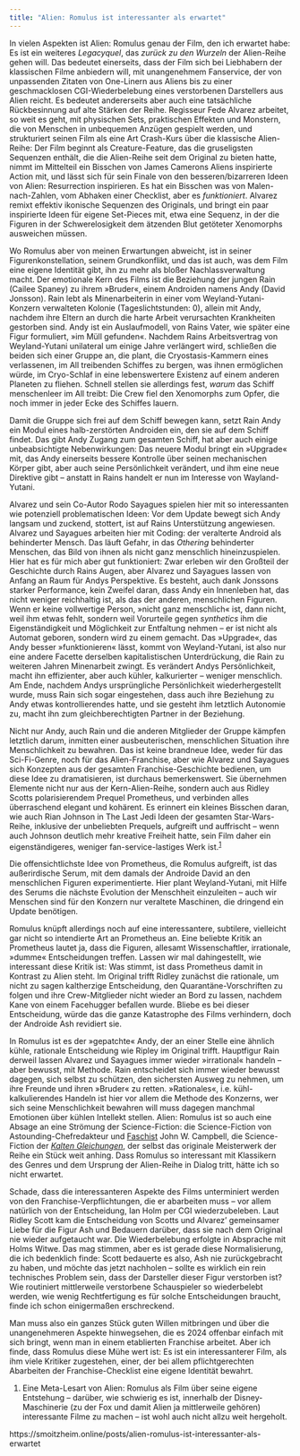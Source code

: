 ```yaml
---
title: "Alien: Romulus ist interessanter als erwartet"
---
```

<div class="trix-content">
  <p>In vielen Aspekten ist Alien: Romulus genau der Film, den ich erwartet habe: Es ist ein weiteres <em>Legacyquel</em>, das <em>zurück zu den Wurzeln</em> der Alien-Reihe gehen will. Das bedeutet einerseits, dass der Film sich bei Liebhabern der klassischen Filme anbiedern will, mit unangenehmem Fanservice, der von unpassenden Zitaten von One-Linern aus Aliens bis zu einer geschmacklosen CGI-Wiederbelebung eines verstorbenen Darstellers aus Alien reicht. Es bedeutet andererseits aber auch eine tatsächliche Rückbesinnung auf alte Stärken der Reihe. Regisseur Fede Alvarez arbeitet, so weit es geht, mit physischen Sets, praktischen Effekten und Monstern, die von Menschen in unbequemen Anzügen gespielt werden, und strukturiert seinen Film als eine Art Crash-Kurs über die klassische Alien-Reihe: Der Film beginnt als Creature-Feature, das die gruseligsten Sequenzen enthält, die die Alien-Reihe seit dem Original zu bieten hatte, nimmt im Mittelteil ein Bisschen von James Camerons Aliens inspirierte Action mit, und lässt sich für sein Finale von den besseren/bizarreren Ideen von Alien: Resurrection inspirieren. Es hat ein Bisschen was von Malen-nach-Zahlen, vom Abhaken einer Checklist, aber es <em>funktioniert</em>. Alvarez remixt effektiv ikonische Sequenzen des Originals, und bringt ein paar inspirierte Ideen für eigene Set-Pieces mit, etwa eine Sequenz, in der die Figuren in der Schwerelosigkeit dem ätzenden Blut getöteter Xenomorphs ausweichen müssen.</p>
<p>Wo Romulus aber von meinen Erwartungen abweicht, ist in seiner Figurenkonstellation, seinem Grundkonflikt, und das ist auch, was dem Film eine eigene Identität gibt, ihn zu mehr als bloßer Nachlassverwaltung macht. Der emotionale Kern des Films ist die Beziehung der jungen Rain (Cailee Spaney) zu ihrem »Bruder«, einem Androiden namens Andy (David Jonsson). Rain lebt als Minenarbeiterin in einer vom Weyland-Yutani-Konzern verwalteten Kolonie (Tageslichtstunden: 0), allein mit Andy, nachdem ihre Eltern an durch die harte Arbeit verursachten Krankheiten gestorben sind. Andy ist ein Auslaufmodell, von Rains Vater, wie später eine Figur formuliert, »im Müll gefunden«. Nachdem Rains Arbeitsvertrag von Weyland-Yutani unilateral um einige Jahre verlängert wird, schließen die beiden sich einer Gruppe an, die plant, die Cryostasis-Kammern eines verlassenen, im All treibenden Schiffes zu bergen, was ihnen ermöglichen würde, im Cryo-Schlaf in eine lebenswertere Existenz auf einem anderen Planeten zu fliehen. Schnell stellen sie allerdings fest, <em>warum</em> das Schiff menschenleer im All treibt: Die Crew fiel den Xenomorphs zum Opfer, die noch immer in jeder Ecke des Schiffes lauern.</p>
<p>Damit die Gruppe sich frei auf dem Schiff bewegen kann, setzt Rain Andy ein Modul eines halb-zerstörten Androiden ein, den sie auf dem Schiff findet. Das gibt Andy Zugang zum gesamten Schiff, hat aber auch einige unbeabsichtigte Nebenwirkungen: Das neuere Modul bringt ein »Upgrade« mit, das Andy einerseits bessere Kontrolle über seinen mechanischen Körper gibt, aber auch seine Persönlichkeit verändert, und ihm eine neue Direktive gibt – anstatt in Rains handelt er nun im Interesse von Wayland-Yutani.</p>
<p>Alvarez und sein Co-Autor Rodo Sayagues spielen hier mit so interessanten wie potenziell problematischen Ideen: Vor dem Update bewegt sich Andy langsam und zuckend, stottert, ist auf Rains Unterstützung angewiesen. Alvarez und Sayagues arbeiten hier mit Coding: der veralterte Android als behinderter Mensch. Das läuft Gefahr, in das <em>Othering</em> behinderter Menschen, das Bild von ihnen als nicht ganz menschlich hineinzuspielen. Hier hat es für mich aber gut funktioniert: Zwar erleben wir den Großteil der Geschichte durch Rains Augen, aber Alvarez und Sayagues lassen von Anfang an Raum für Andys Perspektive. Es besteht, auch dank Jonssons starker Performance, kein Zweifel daran, dass Andy ein Innenleben hat, das nicht weniger reichhaltig ist, als das der anderen, menschlichen Figuren. Wenn er keine vollwertige Person, »nicht ganz menschlich« ist, dann nicht, weil ihm etwas fehlt, sondern weil Vorurteile gegen <em>synthetics</em> ihm die Eigenständigkeit und Möglichkeit zur Entfaltung nehmen – er ist nicht als Automat geboren, sondern wird zu einem gemacht. Das »Upgrade«, das Andy besser »funktionieren« lässt, kommt von Weyland-Yutani, ist also nur eine andere Facette derselben kapitalistischen Unterdrückung, die Rain zu weiteren Jahren Minenarbeit zwingt. Es verändert Andys Persönlichkeit, macht ihn effizienter, aber auch kühler, kalkurierter – weniger menschlich. Am Ende, nachdem Andys ursprüngliche Persönlichkeit wiederhergestellt wurde, muss Rain sich sogar eingestehen, dass auch ihre Beziehung zu Andy etwas kontrollierendes hatte, und sie gesteht ihm letztlich Autonomie zu, macht ihn zum gleichberechtigten Partner in der Beziehung.</p>
<p>Nicht nur Andy, auch Rain und die anderen Mitglieder der Gruppe kämpfen letztlich darum, inmitten einer ausbeuterischen, menschlichen Situation ihre Menschlichkeit zu bewahren. Das ist keine brandneue Idee, weder für das Sci-Fi-Genre, noch für das Alien-Franchise, aber wie Alvarez und Sayagues sich Konzepten aus der gesamten Franchise-Geschichte bedienen, um diese Idee zu dramatisieren, ist durchaus bemerkenswert. Sie übernehmen Elemente nicht nur aus der Kern-Alien-Reihe, sondern auch aus Ridley Scotts polarisierendem Prequel Prometheus, und verbinden alles überraschend elegant und kohärent. Es erinnert ein kleines Bisschen daran, wie auch Rian Johnson in The Last Jedi Ideen der gesamten Star-Wars-Reihe, inklusive der unbeliebten Prequels, aufgreift und auffrischt – wenn auch Johnson deutlich mehr kreative Freiheit hatte, sein Film daher ein eigenständigeres, weniger fan-service-lastiges Werk ist.<sup id="fnref:1"><a class="footnote-ref" data-id="22099216-4b1d-4e3f-849f-1c40e4f57153" href="#fn:1">1</a></sup></p>
<p>Die offensichtlichste Idee von Prometheus, die Romulus aufgreift, ist das außerirdische Serum, mit dem damals der Androide David an den menschlichen Figuren experimentierte. Hier plant Weyland-Yutani, mit Hilfe des Serums die nächste Evolution der Menschheit einzuleiten – auch wir Menschen sind für den Konzern nur veraltete Maschinen, die dringend ein Update benötigen.</p>
<p>Romulus knüpft allerdings noch auf eine interessantere, subtilere, vielleicht gar nicht so intendierte Art an Prometheus an. Eine beliebte Kritik an Prometheus lautet ja, dass die Figuren, allesamt Wissenschaftler, irrationale, »dumme« Entscheidungen treffen. Lassen wir mal dahingestellt, wie interessant diese Kritik ist: Was stimmt, ist dass Prometheus damit in Kontrast zu Alien steht. Im Original trifft Ridley zunächst die rationale, um nicht zu sagen kaltherzige Entscheidung, den Quarantäne-Vorschriften zu folgen und ihre Crew-Mitglieder nicht wieder an Bord zu lassen, nachdem Kane von einem Facehugger befallen wurde. Bliebe es bei dieser Entscheidung, würde das die ganze Katastrophe des Films verhindern, doch der Androide Ash revidiert sie.</p>
<p>In Romulus ist es der »gepatchte« Andy, der an einer Stelle eine ähnlich kühle, rationale Entscheidung wie Ripley im Original trifft. Hauptfigur Rain derweil lassen Alvarez und Sayagues immer wieder »irrational« handeln – aber bewusst, mit Methode. Rain entscheidet sich immer wieder bewusst dagegen, sich selbst zu schützen, den sichersten Ausweg zu nehmen, um ihre Freunde und ihren »Bruder« zu retten. »Rationales«, i.e. kühl-kalkulierendes Handeln ist hier vor allem die Methode des Konzerns, wer sich seine Menschlichkeit bewahren will muss dagegen manchmal Emotionen über kühlen Intellekt stellen. Alien: Romulus ist so auch eine Absage an eine Strömung der Science-Fiction: die Science-Fiction von Astounding-Chefredakteur und <a href="https://locusmag.com/2019/11/cory-doctorow-jeannette-ng-was-right-john-w-campbell-was-a-fascist/">Faschist</a> John W. Campbell, die Science-Fiction der <a href="https://locusmag.com/2014/03/cory-doctorow-cold-equations-and-moral-hazard/"><em>Kalten Gleichungen</em></a>, der selbst das originale Meisterwerk der Reihe ein Stück weit anhing. Dass Romulus so interessant mit Klassikern des Genres und dem Ursprung der Alien-Reihe in Dialog tritt, hätte ich so nicht erwartet.</p>
<p>Schade, dass die interessanteren Aspekte des Films unterminiert werden von den Franchise-Verpflichtungen, die er abarbeiten muss – vor allem natürlich von der Entscheidung, Ian Holm per CGI wiederzubeleben. Laut Ridley Scott kam die Entscheidung von Scotts und Alvarez’ gemeinsamer Liebe für die Figur Ash und Bedauern darüber, dass sie nach dem Original nie wieder aufgetaucht war. Die Wiederbelebung erfolgte in Absprache mit Holms Witwe. Das mag stimmen, aber es ist gerade diese Normalisierung, die ich bedenklich finde: Scott bedauerte es also, Ash nie zurückgebracht zu haben, und möchte das jetzt nachholen – sollte es wirklich ein rein technisches Problem sein, dass der Darsteller dieser Figur verstorben ist? Wie routiniert mittlerweile verstorbene Schauspieler so wiederbelebt werden, wie wenig Rechtfertigung es für solche Entscheidungen braucht, finde ich schon einigermaßen erschreckend.</p>
<p>Man muss also ein ganzes Stück guten Willen mitbringen und über die unangenehmeren Aspekte hinwegsehen, die es 2024 offenbar einfach mit sich bringt, wenn man in einem etablierten Franchise arbeitet. Aber ich finde, dass Romulus diese Mühe wert ist: Es ist ein interessanterer Film, als ihm viele Kritiker zugestehen, einer, der bei allem pflichtgerechten Abarbeiten der Franchise-Checklist eine eigene Identität bewahrt.</p>
<ol class="footnotes"><li id="fn:1" data-id="22099216-4b1d-4e3f-849f-1c40e4f57153"><p>Eine Meta-Lesart von Alien: Romulus als Film über seine eigene Entstehung – darüber, wie schwierig es ist, innerhalb der Disney-Maschinerie (zu der Fox und damit Alien ja mittlerweile gehören) interessante Filme zu machen – ist wohl auch nicht allzu weit hergeholt.</p></li></ol>
</div>
https://smoitzheim.online/posts/alien-romulus-ist-interessanter-als-erwartet